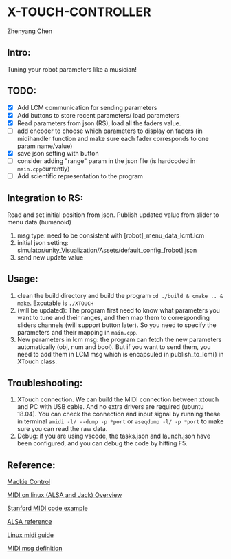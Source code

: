 # X-TOUCH-CONTROLLER
Zhenyang Chen
## Intro:
Tuning your robot parameters like a musician!

## TODO:
- [x] Add LCM communication for sending parameters
- [x] Add buttons to store recent parameters/ load parameters
- [x] Read parameters from json (RS), load all the faders value.
- [ ] add encoder to choose which parameters to display on faders (in midihandler function and make sure each fader corresponds to one param name/value)
- [x] save json setting with button
- [ ] consider adding "range" param in the json file (is hardcoded in ```main.cpp```currently)
- [ ] Add scientific representation to the program

## Integration to RS:
Read and set initial position from json. Publish updated value from slider to menu data (humanoid)
1. msg type: need to be consistent with [robot]_menu_data_lcmt.lcm
2. initial json setting: simulator/unity_Visualization/Assets/default_config_[robot].json
3. send new update value
   
## Usage:
1. clean the build directory and build the program ```cd ./build & cmake .. & make```. Excutable is ```./XTOUCH```
2. (will be updated): The program first need to know what parameters you want to tune and their ranges, and then map them to corresponding sliders channels (will support button later). So you need to specify the parameters and their mapping in ```main.cpp```.
3. New parameters in lcm msg: the program can fetch the new parameters automatically (obj, num and bool). But if you want to send them, you need to add them in LCM msg which is encapsuled in publish_to_lcm() in XTouch class.

## Troubleshooting:
1. XTouch connection. We can build the MIDI connection between xtouch and PC with USB cable. And no extra drivers are required (ubuntu 18.04). You can check the connection and input signal by running these in terminal  ```amidi -l/ --dump -p *port``` or ```aseqdump -l/ -p *port``` to make sure you can read the raw data.
2. Debug: if you are using vscode, the tasks.json and launch.json have been configured, and you can debug the code by hitting F5.

## Reference:
[Mackie Control](https://github.com/Silhm/bcf-scribble-strips/wiki/Understanding-Mackie-Control-Protocol)

[MIDI on linux (ALSA and Jack) Overview](http://www.tedfelix.com/linux/linux-midi.html#low-latency-kernel)

[Stanford MIDI code example](https://ccrma.stanford.edu/~craig/articles/linuxmidi/alsa-1.0/)

[ALSA reference](https://www.alsa-project.org/alsa-doc/alsa-lib/index.html)

[Linux midi guide](https://tldp.org/HOWTO/MIDI-HOWTO.html#toc7)

[MIDI msg definition](https://sites.uci.edu/camp2014/2014/04/30/managing-midi-pitchbend-messages/#:~:text=The%20MIDI%20protocol%20specifies%20that,16%2C383%20means%20maximum%20upward%20bend.)
